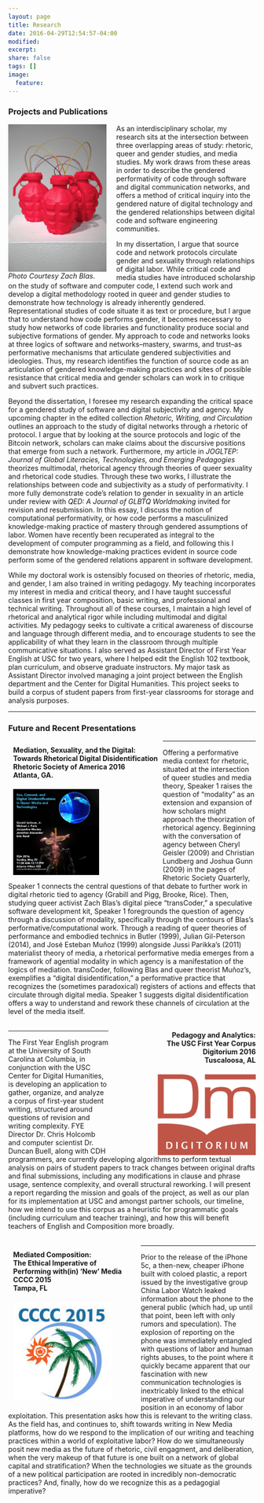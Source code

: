 ```yaml
---
layout: page
title: Research
date: 2016-04-29T12:54:57-04:00
modified:
excerpt:
share: false
tags: []
image:
  feature:
---
```


<h3>Projects and Publications</h3>

<div style="float: left;">
<img src="blas.jpg" style="float: left; width: 200px; height: auto; margin-right: 20px; " />
<br />
<em>Photo Courtesy Zach Blas</em>.
</div>

As an interdisciplinary scholar, my research sits at the intersection between three overlapping areas of study: rhetoric, queer and gender studies, and media studies. My work draws from these areas in order to describe the gendered performativity of code through software and digital communication networks, and offers a method of critical inquiry into the gendered nature of digital technology and the gendered relationships between digital code and software engineering communities.

In my dissertation, I argue that source code and network protocols circulate gender and sexuality through relationships of digital labor. While critical code and media studies have introduced scholarship on the study of software and computer code, I extend such work and develop a digital methodology rooted in queer and gender studies to demonstrate how technology is already inherently gendered. Representational studies of code situate it as text or procedure, but I argue that to understand how code performs gender, it becomes necessary to study how networks of code libraries and functionality produce social and subjective formations of gender. My approach to code and networks looks at three logics of software and networks–mastery, swarms, and trust–as performative mechanisms that articulate gendered subjectivities and ideologies. Thus, my research identifies the function of source code as an articulation of gendered knowledge-making practices and sites of possible resistance that critical media and gender scholars can work in to critique and subvert such practices.

Beyond the dissertation, I foresee my research expanding the critical space for a gendered study of software and digital subjectivity and agency. My upcoming chapter in the edited collection *Rhetoric, Writing, and Circulation* outlines an approach to the study of digital networks through a rhetoric of protocol. I argue that by looking at the source protocols and logic of the Bitcoin network, scholars can make claims about the discursive positions that emerge from such a network. Furthermore, my article in *JOGLTEP: Journal of Global Literacies, Technologies, and Emerging Pedagogies* theorizes multimodal, rhetorical agency through theories of queer sexuality and rhetorical code studies. Through these two works, I illustrate the relationships between code and subjectivity as a study of performativity. I more fully demonstrate code’s relation to gender in sexuality in an article under review with *QED: A Journal of GLBTQ Worldmaking* invited for revision and resubmission. In this essay, I discuss the notion of computational performativity, or how code performs a masculinized knowledge-making practice of mastery through gendered assumptions of labor. Women have recently been recuperated as integral to the development of computer programming as a field, and following this I demonstrate how knowledge-making practices evident in source code perform some of the gendered relations apparent in software development.
<br />

While my doctoral work is ostensibly focused on theories of rhetoric, media, and gender, I am also trained in writing pedagogy. My teaching incorporates my interest in media and critical theory, and I have taught successful classes in first year composition, basic writing, and professional and technical writing. Throughout all of these courses, I maintain a high level of rhetorical and analytical rigor while including multimodal and digital activities. My pedagogy seeks to cultivate a critical awareness of discourse and language through different media, and to encourage students to see the applicability of what they learn in the classroom through multiple communicative situations. I also served as Assistant Director of First Year English at USC for two years, where I helped edit the English 102 textbook, plan curriculum, and observe graduate instructors. My major task as Assistant Director involved managing a joint project between the English department and the Center for Digital Humanities. This project seeks to build a corpus of student papers from first-year classrooms for storage and analysis purposes. 

<hr />
<h3>Future and Recent Presentations</h3>
<strong style="float: left; padding: 10px;">Mediation, Sexuality, and the Digital:<br /> Towards Rhetorical Digital Disidentification <br /> Rhetoric Society of America 2016 <br /> Atlanta, GA.
<br />
<a href="tC_box.png"><img src="tC_box.png" style="float: left; width: 175px; height: auto; margin-top: 20px;" /></a>
</strong>
<hr />
Offering a performative media context for rhetoric, situated at the intersection of queer studies and media theory, Speaker 1 raises the question of “modality” as an extension and expansion of how scholars might approach the theorization of rhetorical agency. Beginning with the conversation of agency between Cheryl Geisler (2009) and Christian Lundberg and Joshua Gunn (2009) in the pages of Rhetoric Society Quarterly, Speaker 1 connects the central questions of that debate to further work in digital rhetoric tied to agency (Grabill and Pigg, Brooke, Rice). Then, studying queer activist Zach Blas’s digital piece “transCoder,” a speculative software development kit, Speaker 1 foregrounds the question of agency through a discussion of modality, specifically through the contours of Blas’s performative/computational work. Through a reading of queer theories of performance and embodied technics in Butler (1999), Julian Gil-Peterson (2014), and José Esteban Muñoz (1999) alongside Jussi Parikka’s (2011) materialist theory of media, a rhetorical performative media emerges from a framework of agential modality in which agency is a manifestation of the logics of mediation. transCoder, following Blas and queer theorist Muñoz’s, exemplifies a “digital disidentification,” a performative practice that recognizes the (sometimes paradoxical) registers of actions and effects that circulate through digital media. Speaker 1 suggests digital disidentification offers a way to understand and rework these channels of circulation at the level of the media itself. 
<br /><br />

<strong style="float: right; text-align: right; width: 300px;">Pedagogy and Analytics:<br /> The USC First Year Corpus<br /> Digitorium 2016<br /> Tuscaloosa, AL
<br />
<a href="syllabus.pdf"><img src="dm.png" style="float: right; width: 200px; height: auto; margin-top: 20px;" /></a></strong>
<hr />
<a href=""><img src="" /></a>The First Year English program at the University of South Carolina at Columbia, in conjunction with the USC Center for Digital Humanities, is developing an application to gather, organize, and analyze a corpus of first-year student writing, structured around questions of revision and writing complexity. FYE Director Dr. Chris Holcomb and computer scientist Dr. Duncan Buell, along with CDH programmers, are currently developing algorithms to perform textual analysis on pairs of student papers to track changes between original drafts and final submissions, including any modifications in clause and phrase usage, sentence complexity, and overall structural reworking. I will present a report regarding the mission and goals of the project, as well as our plan for its implementation at USC and amongst partner schools, our timeline, how we intend to use this corpus as a heuristic for programmatic goals (including curriculum and teacher training), and how this will benefit teachers of English and Composition more broadly.
<br /><br />

<strong style="float: left; padding: 10px; width: 250px;">Mediated Composition:<br /> The Ethical Imperative of Performing with(in)
‘New’ Media<br /> CCCC 2015<br /> Tampa, FL
<br />
<img src="c.jpeg" style="float: left; width: 200px; height: auto; margin-top: 20px;" />
</strong>
<hr />
Prior to the release of the iPhone 5c, a then-new, cheaper iPhone built with coloed plastic, a report issued by the investigative group China Labor Watch leaked information about the phone to the general public (which had, up until that point, been left with only rumors and speculation). The explosion of reporting on the phone was immediately entangled with questions of labor and human rights abuses, to the point where it quickly became apparent that our fascination with new communication technologies is inextricably linked to the ethical imperative of understanding our position in an economy of labor exploitation. This presentation asks how this is relevant to the writing class. As the field has, and continues to, shift towards writing in New Media platforms, how do we respond to the implication of our writing and teaching practices within a world of exploitative labor? How do we simultaneously posit new media as the future of rhetoric, civil engagment, and deliberation, when the very makeup of that future is one built on a network of global capital and stratification? When the technologies we situate as the grounds of a new political participation are rooted in incredibly non-democratic practices? And, finally, how do we recognize this as a pedagogial imperative? 
<br /><br />

